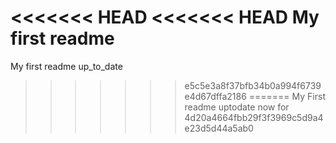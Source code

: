 <<<<<<< HEAD
<<<<<<< HEAD
My first readme
=======
My first readme up_to_date
>>>>>>> e5c5e3a8f37bfb34b0a994f6739e4d67dffa2186
=======
My First readme uptodate now for
>>>>>>> 4d20a4664fbb29f3f3969c5d9a4e23d5d44a5ab0
